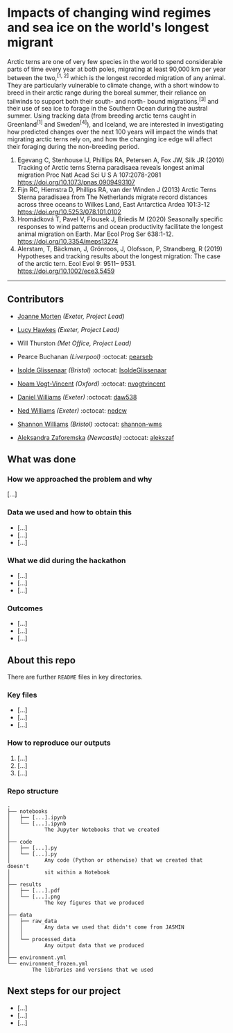 # Impacts of changing wind regimes and sea ice on the world's longest migrant

Arctic terns are one of very few species in the world to spend considerable parts of time every year at both poles, migrating at least 90,000 km per year between the two,<sup>[1, 2]</sup> which is the longest recorded migration of any animal. They are particularly vulnerable to climate change, with a short window to breed in their arctic range during the boreal summer, their reliance on tailwinds to support both their south- and north- bound migrations,<sup>[3]</sup> and their use of sea ice to forage in the Southern Ocean during the austral summer. Using tracking data (from breeding arctic terns caught in Greenland<sup>[1]</sup> and Sweden<sup>[4]</sup>), and Iceland, we are interested in investigating how predicted changes over the next 100 years will impact the winds that migrating arctic terns rely on, and how the changing ice edge will affect their foraging during the non-breeding period.

1. Egevang C, Stenhouse IJ, Phillips RA, Petersen A, Fox JW, Silk JR (2010) Tracking of Arctic terns Sterna paradisaea reveals longest animal migration Proc Natl Acad Sci U S A 107:2078-2081 https://doi.org/10.1073/pnas.0909493107
2. Fijn RC, Hiemstra D, Phillips RA, van der Winden J (2013) Arctic Terns Sterna paradisaea from The Netherlands migrate record distances across three oceans to Wilkes Land, East Antarctica Ardea 101:3-12 https://doi.org/10.5253/078.101.0102
3. Hromádková T, Pavel V, Flousek J, Briedis M (2020) Seasonally specific responses to wind patterns and ocean productivity facilitate the longest animal migration on Earth. Mar Ecol Prog Ser 638:1-12. https://doi.org/10.3354/meps13274
4. Alerstam, T, Bäckman, J, Grönroos, J, Olofsson, P, Strandberg, R (2019) Hypotheses and tracking results about the longest migration: The case of the arctic tern. Ecol Evol 9: 9511– 9531. https://doi.org/10.1002/ece3.5459

***

## Contributors
- [Joanne Morten](https://biosciences.exeter.ac.uk/staff/profile/index.php?web_id=Joanne_Morton) *(Exeter, Project Lead)*
- [Lucy Hawkes](https://biosciences.exeter.ac.uk/staff/profile/index.php?web_id=Lucy_Hawkes) *(Exeter, Project Lead)*
- Will Thurston *(Met Office, Project Lead)*

- Pearce Buchanan *(Liverpool)* :octocat: [pearseb](https://github.com/pearseb)
- [Isolde Glissenaar](https://research-information.bris.ac.uk/en/persons/isolde-a-glissenaar) *(Bristol)* :octocat: [IsoldeGlissenaar](https://github.com/IsoldeGlissenaar)
- [Noam Vogt-Vincent](https://www.earth.ox.ac.uk/people/noam-vogt-vincent/) *(Oxford)* :octocat: [nvogtvincent](https://github.com/nvogtvincent)
- [Daniel Williams](https://emps.exeter.ac.uk/mathematics/staff/dw569) *(Exeter)* :octocat: [daw538](https://github.com/daw538)
- [Ned Williams](https://emps.exeter.ac.uk/mathematics/staff/nw432) *(Exeter)* :octocat: [nedcw](https://github.com/nedcw)
- [Shannon Williams](https://compass.blogs.bristol.ac.uk/students/shannon-williams/) *(Bristol)* :octocat: [shannon-wms](https://github.com/shannon-wms)
- [Aleksandra Zaforemska](https://research.ncl.ac.uk/geospatial-systems/phdresearchers/profiles/aleksandrazaforemska.html) *(Newcastle)* :octocat: [alekszaf](https://github.com/alekszaf)

## What was done

### How we approached the problem and why

[...]

### Data we used and how to obtain this

* [...]
* [...]
* [...]

### What we did during the hackathon

* [...]
* [...]
* [...]

### Outcomes

* [...]
* [...]
* [...]

## About this repo

There are further `README` files in key directories.

### Key files

* [...]
* [...]
* [...]

### How to reproduce our outputs

1. [...]
2. [...]
3. [...]

### Repo structure

    .
    ├── notebooks
    │   ├── [...].ipynb
    │   └── [...].ipynb
    │           The Jupyter Notebooks that we created
    │
    ├── code
    │   ├── [...].py
    │   └── [...].py
    │           Any code (Python or otherwise) that we created that doesn't
    │           sit within a Notebook
    │
    ├── results
    │   ├── [...].pdf
    │   └── [...].png
    │           The key figures that we produced
    │
    ├── data
    │   ├── raw_data
    │   │       Any data we used that didn't come from JASMIN
    │   │
    │   └── processed_data
    │           Any output data that we produced
    │
    ├── environment.yml
    └── environment_frozen.yml
            The libraries and versions that we used

## Next steps for our project

* [...]
* [...]
* [...]
